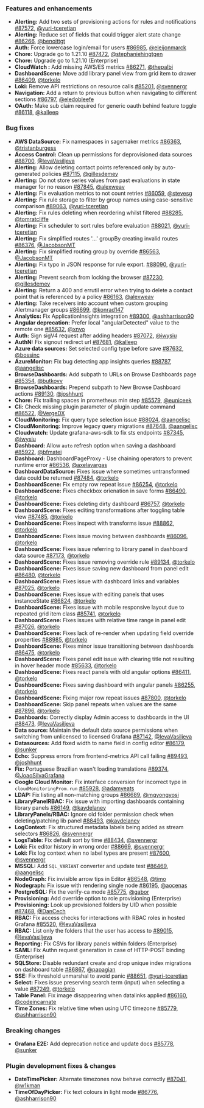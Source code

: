 ### Features and enhancements

- **Alerting:** Add two sets of provisioning actions for rules and notifications  [#87572](https://github.com/grafana/grafana/pull/87572), [@yuri-tceretian](https://github.com/yuri-tceretian)
- **Alerting:** Reduce set of fields that could trigger alert state change [#86266](https://github.com/grafana/grafana/pull/86266), [@benoittgt](https://github.com/benoittgt)
- **Auth:** Force lowercase login/email for users [#86985](https://github.com/grafana/grafana/pull/86985), [@eleijonmarck](https://github.com/eleijonmarck)
- **Chore:** Upgrade go to 1.21.10 [#87472](https://github.com/grafana/grafana/pull/87472), [@stephaniehingtgen](https://github.com/stephaniehingtgen)
- **Chore:** Upgrade go to 1.21.10 (Enterprise)
- **CloudWatch :** Add missing AWS/ES metrics [#86271](https://github.com/grafana/grafana/pull/86271), [@thepalbi](https://github.com/thepalbi)
- **DashboardScene:** Move add library panel view from grid item to drawer [#86409](https://github.com/grafana/grafana/pull/86409), [@torkelo](https://github.com/torkelo)
- **Loki:** Remove API restrictions on resource calls [#85201](https://github.com/grafana/grafana/pull/85201), [@svennergr](https://github.com/svennergr)
- **Navigation:** Add a return to previous button when navigating to different sections [#86797](https://github.com/grafana/grafana/pull/86797), [@eledobleefe](https://github.com/eledobleefe)
- **OAuth:** Make sub claim required for generic oauth behind feature toggle [#86118](https://github.com/grafana/grafana/pull/86118), [@kalleep](https://github.com/kalleep)
  
### Bug fixes

- **AWS DataSource:** Fix namespaces in sagemaker metrics [#86363](https://github.com/grafana/grafana/pull/86363), [@tristanburgess](https://github.com/tristanburgess)
- **Access Control:** Clean up permissions for deprovisioned data sources [#88700](https://github.com/grafana/grafana/pull/88700), [@IevaVasiljeva](https://github.com/IevaVasiljeva)
- **Alerting:** Allow deleting contact points referenced only by auto-generated policies [#87115](https://github.com/grafana/grafana/pull/87115), [@gillesdemey](https://github.com/gillesdemey)
- **Alerting:** Do not store series values from past evaluations in state manager for no reason [#87845](https://github.com/grafana/grafana/pull/87845), [@alexweav](https://github.com/alexweav)
- **Alerting:** Fix evaluation metrics to not count retries [#86059](https://github.com/grafana/grafana/pull/86059), [@stevesg](https://github.com/stevesg)
- **Alerting:** Fix rule storage to filter by group names using case-sensitive comparison [#89063](https://github.com/grafana/grafana/pull/89063), [@yuri-tceretian](https://github.com/yuri-tceretian)
- **Alerting:** Fix rules deleting when reordering whilst filtered [#88285](https://github.com/grafana/grafana/pull/88285), [@tomratcliffe](https://github.com/tomratcliffe)
- **Alerting:** Fix scheduler to sort rules before evaluation [#88021](https://github.com/grafana/grafana/pull/88021), [@yuri-tceretian](https://github.com/yuri-tceretian)
- **Alerting:** Fix simplified routes '...' groupBy creating invalid routes [#86376](https://github.com/grafana/grafana/pull/86376), [@JacobsonMT](https://github.com/JacobsonMT)
- **Alerting:** Fix simplified routing group by override [#86563](https://github.com/grafana/grafana/pull/86563), [@JacobsonMT](https://github.com/JacobsonMT)
- **Alerting:** Fix typo in JSON response for rule export. [#88090](https://github.com/grafana/grafana/pull/88090), [@yuri-tceretian](https://github.com/yuri-tceretian)
- **Alerting:** Prevent search from locking the browser [#87230](https://github.com/grafana/grafana/pull/87230), [@gillesdemey](https://github.com/gillesdemey)
- **Alerting:** Return a 400 and errutil error when trying to delete a contact point that is referenced by a policy [#86163](https://github.com/grafana/grafana/pull/86163), [@alexweav](https://github.com/alexweav)
- **Alerting:** Take receivers into account when custom grouping Alertmanager groups [#86699](https://github.com/grafana/grafana/pull/86699), [@konrad147](https://github.com/konrad147)
- **Analytics:** Fix ApplicationInsights integration [#89300](https://github.com/grafana/grafana/pull/89300), [@ashharrison90](https://github.com/ashharrison90)
- **Angular deprecation:** Prefer local "angularDetected" value to the remote one [#85632](https://github.com/grafana/grafana/pull/85632), [@xnyo](https://github.com/xnyo)
- **Auth:** Sign sigV4 request after adding headers [#87072](https://github.com/grafana/grafana/pull/87072), [@iwysiu](https://github.com/iwysiu)
- **AuthN:** Fix signout redirect url [#87681](https://github.com/grafana/grafana/pull/87681), [@kalleep](https://github.com/kalleep)
- **Azure data sources:** Set selected config type before save [#87632](https://github.com/grafana/grafana/pull/87632), [@bossinc](https://github.com/bossinc)
- **AzureMonitor:** Fix bug detecting app insights queries [#88787](https://github.com/grafana/grafana/pull/88787), [@aangelisc](https://github.com/aangelisc)
- **BrowseDashboards:** Add subpath to URLs on Browse Dashboards page [#85354](https://github.com/grafana/grafana/pull/85354), [@butkovv](https://github.com/butkovv)
- **BrowseDashboards:** Prepend subpath to New Browse Dashboard actions [#89130](https://github.com/grafana/grafana/pull/89130), [@joshhunt](https://github.com/joshhunt)
- **Chore:** Fix trailing spaces in prometheus min step [#85579](https://github.com/grafana/grafana/pull/85579), [@euniceek](https://github.com/euniceek)
- **Cli:** Check missing plugin parameter of plugin update command [#86522](https://github.com/grafana/grafana/pull/86522), [@VergeDX](https://github.com/VergeDX)
- **CloudMonitoring:** Fix query type selection issue [#88024](https://github.com/grafana/grafana/pull/88024), [@aangelisc](https://github.com/aangelisc)
- **CloudMonitoring:** Improve legacy query migrations [#87648](https://github.com/grafana/grafana/pull/87648), [@aangelisc](https://github.com/aangelisc)
- **Cloudwatch:** Update grafana-aws-sdk to fix sts endpoints [#87345](https://github.com/grafana/grafana/pull/87345), [@iwysiu](https://github.com/iwysiu)
- **Dashboard:** Allow `auto` refresh option when saving a dashboard [#85922](https://github.com/grafana/grafana/pull/85922), [@bfmatei](https://github.com/bfmatei)
- **Dashboard:** DashboardPageProxy - Use chaining operators to prevent runtime error [#86536](https://github.com/grafana/grafana/pull/86536), [@axelavargas](https://github.com/axelavargas)
- **DashboardDataSource:** Fixes issue where sometimes untransformed data could be returned  [#87484](https://github.com/grafana/grafana/pull/87484), [@torkelo](https://github.com/torkelo)
- **DashboardScene:** Fix empty row repeat issue [#86254](https://github.com/grafana/grafana/pull/86254), [@torkelo](https://github.com/torkelo)
- **DashboardScene:** Fixes checkbox orienation in save forms [#86490](https://github.com/grafana/grafana/pull/86490), [@torkelo](https://github.com/torkelo)
- **DashboardScene:** Fixes deleting dirty dashboard [#86757](https://github.com/grafana/grafana/pull/86757), [@torkelo](https://github.com/torkelo)
- **DashboardScene:** Fixes editing transformations after toggling table view [#87485](https://github.com/grafana/grafana/pull/87485), [@torkelo](https://github.com/torkelo)
- **DashboardScene:** Fixes inspect with transforms issue [#88862](https://github.com/grafana/grafana/pull/88862), [@torkelo](https://github.com/torkelo)
- **DashboardScene:** Fixes issue moving between dashboards [#86096](https://github.com/grafana/grafana/pull/86096), [@torkelo](https://github.com/torkelo)
- **DashboardScene:** Fixes issue referring to library panel in dashboard data source  [#87173](https://github.com/grafana/grafana/pull/87173), [@torkelo](https://github.com/torkelo)
- **DashboardScene:** Fixes issue removing override rule [#89134](https://github.com/grafana/grafana/pull/89134), [@torkelo](https://github.com/torkelo)
- **DashboardScene:** Fixes issue saving new dashboard from panel edit [#86480](https://github.com/grafana/grafana/pull/86480), [@torkelo](https://github.com/torkelo)
- **DashboardScene:** Fixes issue with dashboard links and variables [#87025](https://github.com/grafana/grafana/pull/87025), [@torkelo](https://github.com/torkelo)
- **DashboardScene:** Fixes issue with editing panels that uses instanceState [#86824](https://github.com/grafana/grafana/pull/86824), [@torkelo](https://github.com/torkelo)
- **DashboardScene:** Fixes issue with mobile responsive layout due to repeated grid item class [#85741](https://github.com/grafana/grafana/pull/85741), [@torkelo](https://github.com/torkelo)
- **DashboardScene:** Fixes issues with relative time range in panel edit [#87026](https://github.com/grafana/grafana/pull/87026), [@torkelo](https://github.com/torkelo)
- **DashboardScene:** Fixes lack of re-render when updating field override properties [#88985](https://github.com/grafana/grafana/pull/88985), [@torkelo](https://github.com/torkelo)
- **DashboardScene:** Fixes minor issue transitioning between dashboards [#86475](https://github.com/grafana/grafana/pull/86475), [@torkelo](https://github.com/torkelo)
- **DashboardScene:** Fixes panel edit issue with clearing title not resulting in hover header mode  [#85633](https://github.com/grafana/grafana/pull/85633), [@torkelo](https://github.com/torkelo)
- **DashboardScene:** Fixes react panels with old angular options [#86411](https://github.com/grafana/grafana/pull/86411), [@torkelo](https://github.com/torkelo)
- **DashboardScene:** Fixes saving dashboard with angular panels  [#86255](https://github.com/grafana/grafana/pull/86255), [@torkelo](https://github.com/torkelo)
- **DashboardScene:** Fixing major row repeat issues [#87800](https://github.com/grafana/grafana/pull/87800), [@torkelo](https://github.com/torkelo)
- **DashboardScene:** Skip panel repeats when values are the same [#87896](https://github.com/grafana/grafana/pull/87896), [@torkelo](https://github.com/torkelo)
- **Dashboards:** Correctly display Admin access to dashboards in the UI [#88473](https://github.com/grafana/grafana/pull/88473), [@IevaVasiljeva](https://github.com/IevaVasiljeva)
- **Data source:** Maintain the default data source permissions when switching from unlicensed to licensed Grafana [#87142](https://github.com/grafana/grafana/pull/87142), [@IevaVasiljeva](https://github.com/IevaVasiljeva)
- **Datasources:** Add fixed width to name field in config editor [#86179](https://github.com/grafana/grafana/pull/86179), [@sunker](https://github.com/sunker)
- **Echo:** Suppress errors from frontend-metrics API call failing [#89493](https://github.com/grafana/grafana/pull/89493), [@joshhunt](https://github.com/joshhunt)
- **Fix:** Portuguese Brazilian wasn't loading translations [#89374](https://github.com/grafana/grafana/pull/89374), [@JoaoSilvaGrafana](https://github.com/JoaoSilvaGrafana)
- **Google Cloud Monitor:** Fix interface conversion for incorrect type in `cloudMonitoringProm.run` [#85928](https://github.com/grafana/grafana/pull/85928), [@adamyeats](https://github.com/adamyeats)
- **LDAP:** Fix listing all non-matching groups [#86689](https://github.com/grafana/grafana/pull/86689), [@mgyongyosi](https://github.com/mgyongyosi)
- **LibraryPanelRBAC:** Fix issue with importing dashboards containing library panels [#86149](https://github.com/grafana/grafana/pull/86149), [@kaydelaney](https://github.com/kaydelaney)
- **LibraryPanels/RBAC:** Ignore old folder permission check when deleting/patching lib panel [#88493](https://github.com/grafana/grafana/pull/88493), [@kaydelaney](https://github.com/kaydelaney)
- **LogContext:** Fix structured metadata labels being added as stream selectors [#86826](https://github.com/grafana/grafana/pull/86826), [@svennergr](https://github.com/svennergr)
- **LogsTable:** Fix default sort by time [#88434](https://github.com/grafana/grafana/pull/88434), [@svennergr](https://github.com/svennergr)
- **Loki:** Fix editor history in wrong order [#88669](https://github.com/grafana/grafana/pull/88669), [@svennergr](https://github.com/svennergr)
- **Loki:** Fix log context when no label types are present [#87600](https://github.com/grafana/grafana/pull/87600), [@svennergr](https://github.com/svennergr)
- **MSSQL:** Add `SQL_VARIANT` converter and update test [#86469](https://github.com/grafana/grafana/pull/86469), [@aangelisc](https://github.com/aangelisc)
- **NodeGraph:** Fix invisible arrow tips in Editor [#86548](https://github.com/grafana/grafana/pull/86548), [@timo](https://github.com/timo)
- **Nodegraph:** Fix issue with rendering single node [#86195](https://github.com/grafana/grafana/pull/86195), [@aocenas](https://github.com/aocenas)
- **PostgreSQL:** Fix the verify-ca mode [#85775](https://github.com/grafana/grafana/pull/85775), [@gabor](https://github.com/gabor)
- **Provisioning:** Add override option to role provisioning (Enterprise)
- **Provisioning:** Look up provisioned folders by UID when possible [#87468](https://github.com/grafana/grafana/pull/87468), [@DanCech](https://github.com/DanCech)
- **RBAC:** Fix access checks for interactions with RBAC roles in hosted Grafana [#85520](https://github.com/grafana/grafana/pull/85520), [@IevaVasiljeva](https://github.com/IevaVasiljeva)
- **RBAC:** List only the folders that the user has access to [#89015](https://github.com/grafana/grafana/pull/89015), [@IevaVasiljeva](https://github.com/IevaVasiljeva)
- **Reporting:** Fix CSVs for library panels within folders (Enterprise)
- **SAML:** Fix Authn request generation in case of HTTP-POST binding (Enterprise)
- **SQLStore:** Disable redundant create and drop unique index migrations on dashboard table [#86867](https://github.com/grafana/grafana/pull/86867), [@papagian](https://github.com/papagian)
- **SSE:** Fix threshold unmarshal to avoid panic [#88651](https://github.com/grafana/grafana/pull/88651), [@yuri-tceretian](https://github.com/yuri-tceretian)
- **Select:** Fixes issue preserving search term (input) when selecting a value [#87249](https://github.com/grafana/grafana/pull/87249), [@torkelo](https://github.com/torkelo)
- **Table Panel:** Fix image disappearing when datalinks applied [#86160](https://github.com/grafana/grafana/pull/86160), [@codeincarnate](https://github.com/codeincarnate)
- **Time Zones:** Fix relative time when using UTC timezone [#85779](https://github.com/grafana/grafana/pull/85779), [@ashharrison90](https://github.com/ashharrison90)
  
### Breaking changes

- **Grafana E2E:** Add deprecation notice and update docs [#85778](https://github.com/grafana/grafana/pull/85778), [@sunker](https://github.com/sunker)
  
### Plugin development fixes & changes

- **DateTimePicker:** Alternate timezones now behave correctly [#87041](https://github.com/grafana/grafana/pull/87041), [@w1kman](https://github.com/w1kman)
- **TimeOfDayPicker:** Fix text colours in light mode [#86776](https://github.com/grafana/grafana/pull/86776), [@ashharrison90](https://github.com/ashharrison90)
  
